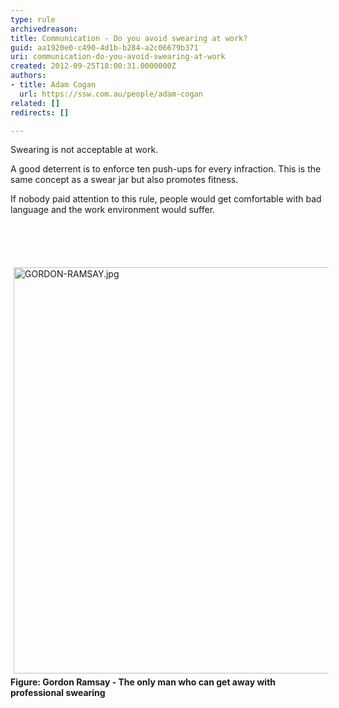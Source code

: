 ```yaml
---
type: rule
archivedreason: 
title: Communication - Do you avoid swearing at work?
guid: aa1920e0-c490-4d1b-b284-a2c06679b371
uri: communication-do-you-avoid-swearing-at-work
created: 2012-09-25T18:00:31.0000000Z
authors:
- title: Adam Cogan
  url: https://ssw.com.au/people/adam-cogan
related: []
redirects: []

---
```



<p>Swearing is not acceptable at work.&#160;</p><p>A good deterrent is to enforce&#160;ten&#160;push-ups for every infraction. This is the same concept as a swear jar but also promotes fitness.&#160;​</p><p>If nobody paid attention to this rule,&#160;people would get comfortable with
                    bad language and the work environment would suffer.
                </p>
<br><excerpt class='endintro'></excerpt><br>
<p>​<img src="/Management/Rules-to-Better-Software-Consultants-Working-in-a-Team/PublishingImages/GORDON-RAMSAY.jpg" alt="GORDON-RAMSAY.jpg" style="margin&#58;5px;width&#58;650px;" /><br><b>Figure&#58; Gordon Ramsay - The only man who can get away with professional swearing</b></p>


